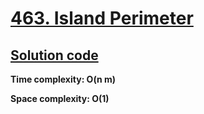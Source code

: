 # [463. Island Perimeter](https://leetcode.com/problems/island-perimeter/)

## [Solution code](https://github.com/alexengrig/leetcode/blob/main/src/main/java/dev/alexengrig/leetcode/_463_island_perimeter/Solution.java)

**Time complexity: O(n m)**

**Space complexity: O(1)**
